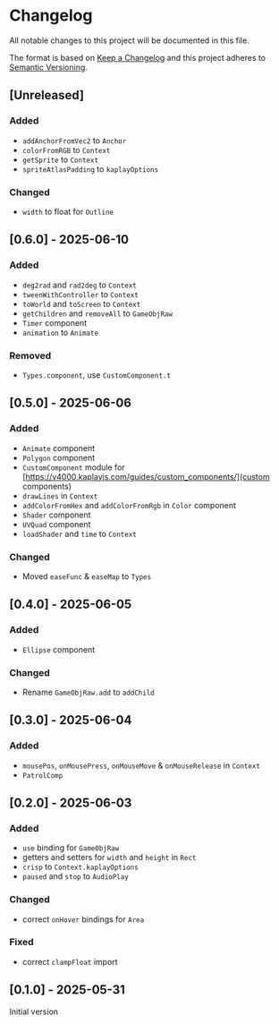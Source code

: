 # Changelog
All notable changes to this project will be documented in this file.

The format is based on [Keep a Changelog](https://keepachangelog.com/)
and this project adheres to [Semantic Versioning](https://semver.org/).

## [Unreleased]
### Added
- `addAnchorFromVec2` to `Anchor`
- `colorFromRGB` to `Context`
- `getSprite` to `Context`
- `spriteAtlasPadding` to `kaplayOptions`

### Changed
- `width` to float for `Outline`

## [0.6.0] - 2025-06-10
### Added
- `deg2rad` and `rad2deg` to `Context`
- `tweenWithController` to `Context`
- `toWorld` and `toScreen` to `Context`
- `getChildren` and `removeAll` to `GameObjRaw`
- `Timer` component
- `animation` to `Animate`

### Removed
- `Types.component`, use `CustomComponent.t`

## [0.5.0] - 2025-06-06
### Added
- `Animate` component
- `Polygon` component
- `CustomComponent` module for [https://v4000.kaplayjs.com/guides/custom_components/](custom components)
- `drawLines` in `Context`
- `addColorFromHex` and `addColorFromRgb` in `Color` component
- `Shader` component
- `UVQuad` component
- `loadShader` and `time` to `Context`

### Changed
- Moved `easeFunc` & `easeMap` to `Types`

## [0.4.0] - 2025-06-05
### Added
- `Ellipse` component

### Changed
- Rename `GameObjRaw.add` to `addChild`

## [0.3.0] - 2025-06-04
### Added
- `mousePos`, `onMousePress`, `onMouseMove` & `onMouseRelease` in `Context`
- `PatrolComp`

## [0.2.0] - 2025-06-03
### Added
- `use` binding for `GameObjRaw`
- getters and setters for `width` and `height` in `Rect`
- `crisp` to `Context.kaplayOptions`
- `paused` and `stop` to `AudioPlay`

### Changed
- correct `onHover` bindings for `Area`

### Fixed
- correct `clampFloat` import

## [0.1.0] - 2025-05-31
Initial version
